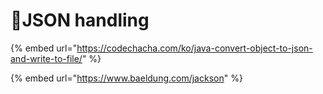 # JSON handling

{% embed url="https://codechacha.com/ko/java-convert-object-to-json-and-write-to-file/" %}

{% embed url="https://www.baeldung.com/jackson" %}

